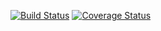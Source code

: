 [![Build Status](https://travis-ci.org/ytaras/roguelike_tutorial.svg?branch=master)](https://travis-ci.org/ytaras/roguelike_tutorial)
[![Coverage Status](https://coveralls.io/repos/github/ytaras/roguelike_tutorial/badge.svg?branch=build)](https://coveralls.io/github/ytaras/roguelike_tutorial?branch=master)